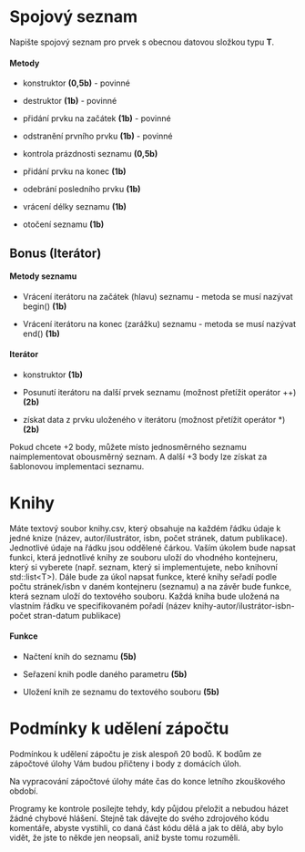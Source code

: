 Spojový seznam 
==============

Napište spojový seznam pro prvek s obecnou datovou složkou typu <b>T</b>.

#### Metody

-   konstruktor <b>(0,5b)</b> - povinné

-   destruktor <b>(1b)</b> - povinné

-   přidání prvku na začátek <b>(1b)</b> - povinné

-   odstranění prvního prvku <b>(1b)</b> - povinné

-   kontrola prázdnosti seznamu <b>(0,5b)</b>

-   přidání prvku na konec <b>(1b)</b>

-   odebrání posledního prvku <b>(1b)</b>

-   vrácení délky seznamu <b>(1b)</b>

-   otočení seznamu <b>(1b)</b>

Bonus (Iterátor) 
----------------

#### Metody seznamu

-   Vrácení iterátoru na začátek (hlavu) seznamu - metoda se musí nazývat begin() <b>(1b)</b>

-   Vrácení iterátoru na konec (zarážku) seznamu - metoda se musí nazývat end() <b>(1b)</b>

#### Iterátor

-   konstruktor <b>(1b)</b>

-   Posunutí iterátoru na další prvek seznamu (možnost přetížit operátor
    ++) <b>(2b)</b>

-   získat data z prvku uloženého v iterátoru (možnost přetížit operátor
    \*) <b>(2b)</b>

Pokud chcete +2 body, můžete místo jednosměrného seznamu naimplementovat
obousměrný seznam. A další +3 body lze získat za šablonovou implementaci
seznamu.

Knihy 
=====

Máte textový soubor knihy.csv, který obsahuje na každém řádku údaje k
jedné knize (název, autor/ilustrátor, isbn, počet stránek, datum
publikace). Jednotlivé údaje na řádku jsou oddělené čárkou. Vaším úkolem
bude napsat funkci, která jednotlivé knihy ze souboru uloží do vhodného
kontejneru, který si vyberete (např. seznam, který si implementujete,
nebo knihovní std::list\<T\>). Dále bude za úkol napsat funkce, které
knihy seřadí podle počtu stránek/isbn v daném kontejneru (seznamu) a na
závěr bude funkce, která seznam uloží do textového souboru. Každá kniha
bude uložená na vlastním řádku ve specifikovaném pořadí (název
knihy-autor/ilustrátor-isbn-počet stran-datum publikace)

#### Funkce

-   Načtení knih do seznamu <b>(5b)</b>

-   Seřazení knih podle daného parametru <b>(5b)</b>

-   Uložení knih ze seznamu do textového souboru <b>(5b)</b>

Podmínky k udělení zápočtu 
==========================

Podmínkou k udělení zápočtu je zisk alespoň 20 bodů. K bodům ze
zápočtové úlohy Vám budou přičteny i body z domácích úloh.

Na vypracování zápočtové úlohy máte čas do konce letního zkouškového
období.

Programy ke kontrole posílejte tehdy, kdy půjdou přeložit a nebudou
házet žádné chybové hlášení. Stejně tak dávejte do svého zdrojového kódu
komentáře, abyste vystihli, co daná část kódu dělá a jak to dělá, aby
bylo vidět, že jste to někde jen neopsali, aniž byste tomu rozuměli.

